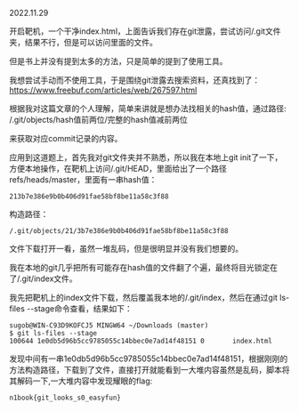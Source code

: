 2022.11.29

开启靶机，一个干净index.html，上面告诉我们存在git泄露，尝试访问/.git文件夹，结果不行，但是可以访问里面的文件。

但是书上并没有提到太多的方法，只是简单的提到了使用工具。

我想尝试手动而不使用工具，于是围绕git泄露去搜索资料，还真找到了：https://www.freebuf.com/articles/web/267597.html

根据我对这篇文章的个人理解，简单来讲就是想办法找相关的hash值，通过路径: /.git/objects/hash值前两位/完整的hash值减前两位

来获取对应commit记录的内容。

应用到这道题上，首先我对git文件夹并不熟悉，所以我在本地上git init了一下，方便本地操作，在靶机上访问/.git/HEAD，里面给出了一个路径refs/heads/master，里面有一串hash值： 

    213b7e386e9b0b406d91fae58bf8be11a58c3f88

构造路径：

    /.git/objects/21/3b7e386e9b0b406d91fae58bf8be11a58c3f88

文件下载打开一看，虽然一堆乱码，但是很明显并没有我们想要的。

我在本地的git几乎把所有可能存在hash值的文件翻了个遍，最终将目光锁定在了/.git/index文件。

我先把靶机上的index文件下载，然后覆盖我本地的/.git/index，然后在通过git ls-files --stage命令查看，结果如下：

    sugob@WIN-C93D9KOFCJ5 MINGW64 ~/Downloads (master)
    $ git ls-files --stage
    100644 1e0db5d96b5cc9785055c14bbec0e7ad14f48151 0       index.html

发现中间有一串1e0db5d96b5cc9785055c14bbec0e7ad14f48151，根据刚刚的方法构造路径，下载到了文件，直接打开就能看到一大堆内容虽然是乱码，脚本将其解码一下,一大堆内容中发现耀眼的flag:

    n1book{git_looks_s0_easyfun}
